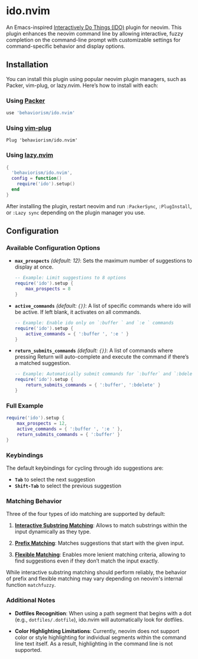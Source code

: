# ido.nvim

An Emacs-inspired [Interactively Do Things (IDO)](https://www.gnu.org/software/emacs/manual/html_mono/ido.html) plugin for neovim. This plugin enhances the neovim command line by allowing interactive, fuzzy completion on the command-line prompt with customizable settings for command-specific behavior and display options.

## Installation

You can install this plugin using popular neovim plugin managers, such as Packer, vim-plug, or lazy.nvim. Here’s how to install with each:

### Using [Packer](https://github.com/wbthomason/packer.nvim)

```lua
use 'behaviorism/ido.nvim'
```

### Using [vim-plug](https://github.com/junegunn/vim-plug)

```vim
Plug 'behaviorism/ido.nvim'
```

### Using [lazy.nvim](https://github.com/folke/lazy.nvim)

```lua
{
  'behaviorism/ido.nvim',
  config = function()
    require('ido').setup()
  end
}
```

After installing the plugin, restart neovim and run `:PackerSync`, `:PlugInstall`, or `:Lazy sync` depending on the plugin manager you use.

## Configuration

### Available Configuration Options

- **`max_prospects`** *(default: 12)*: Sets the maximum number of suggestions to display at once.
  
  ```lua
  -- Example: Limit suggestions to 8 options
  require('ido').setup {
      max_prospects = 8
  }
  ```

- **`active_commands`** *(default: `{}`)*: A list of specific commands where ido will be active. If left blank, it activates on all commands.

  ```lua
  -- Example: Enable ido only on `:buffer ` and `:e ` commands
  require('ido').setup {
      active_commands = { ':buffer ', ':e ' }
  }
  ```

- **`return_submits_commands`** *(default: `{}`)*: A list of commands where pressing Return will auto-complete and execute the command if there’s a matched suggestion.

  ```lua
  -- Example: Automatically submit commands for `:buffer` and `:bdelete`
  require('ido').setup {
      return_submits_commands = { ':buffer', ':bdelete' }
  }
  ```

### Full Example

```lua
require('ido').setup {
    max_prospects = 12,
    active_commands = { ':buffer ', ':e ' },
    return_submits_commands = { ':buffer' }
}
```

### Keybindings

The default keybindings for cycling through ido suggestions are:
- **`Tab`** to select the next suggestion
- **`Shift-Tab`** to select the previous suggestion

### Matching Behavior

Three of the four types of ido matching are supported by default:

1. [**Interactive Substring Matching**](https://www.gnu.org/software/emacs/manual/html_node/ido/Interactive-Substring-Matching.html): Allows to match substrings within the input dynamically as they type.

2. [**Prefix Matching**](https://www.gnu.org/software/emacs/manual/html_node/ido/Prefix-Matching.html): Matches suggestions that start with the given input.

3. [**Flexible Matching**](https://www.gnu.org/software/emacs/manual/html_node/ido/Flexible-Matching.html): Enables more lenient matching criteria, allowing to find suggestions even if they don’t match the input exactly.

While interactive substring matching should perform reliably, the behavior of prefix and flexible matching may vary depending on neovim's internal function `matchfuzzy`.

### Additional Notes

- **Dotfiles Recognition**: When using a path segment that begins with a dot (e.g., `dotfiles/.dotfile`), ido.nvim will automatically look for dotfiles.
  
- **Color Highlighting Limitations**: Currently, neovim does not support color or style highlighting for individual segments within the command line text itself. As a result, highlighting in the command line is not supported.


